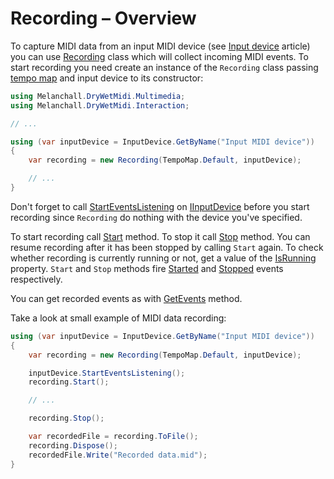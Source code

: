 ﻿---
uid: a_recording_overview
---

# Recording – Overview

To capture MIDI data from an input MIDI device (see [Input device](xref:a_dev_input) article) you can use [Recording](xref:Melanchall.DryWetMidi.Multimedia.Recording) class which will collect incoming MIDI events. To start recording you need create an instance of the `Recording` class passing [tempo map](xref:Melanchall.DryWetMidi.Interaction.TempoMap) and input device to its constructor:

```csharp
using Melanchall.DryWetMidi.Multimedia;
using Melanchall.DryWetMidi.Interaction;

// ...

using (var inputDevice = InputDevice.GetByName("Input MIDI device"))
{
    var recording = new Recording(TempoMap.Default, inputDevice);

    // ...
}
```

Don't forget to call [StartEventsListening](xref:Melanchall.DryWetMidi.Multimedia.IInputDevice.StartEventsListening) on [IInputDevice](xref:Melanchall.DryWetMidi.Multimedia.IInputDevice) before you start recording since `Recording` do nothing with the device you've specified.

To start recording call [Start](xref:Melanchall.DryWetMidi.Multimedia.Recording.Start) method. To stop it call [Stop](xref:Melanchall.DryWetMidi.Multimedia.Recording.Stop) method. You can resume recording after it has been stopped by calling `Start` again. To check whether recording is currently running or not, get a value of the [IsRunning](xref:Melanchall.DryWetMidi.Multimedia.Recording.IsRunning) property. `Start` and `Stop` methods fire [Started](xref:Melanchall.DryWetMidi.Multimedia.Recording.Started) and [Stopped](xref:Melanchall.DryWetMidi.Multimedia.Recording.Stopped) events respectively.

You can get recorded events as with [GetEvents](xref:Melanchall.DryWetMidi.Multimedia.Recording.GetEvents) method.

Take a look at small example of MIDI data recording:

```csharp
using (var inputDevice = InputDevice.GetByName("Input MIDI device"))
{
    var recording = new Recording(TempoMap.Default, inputDevice);

    inputDevice.StartEventsListening();
    recording.Start();

    // ...

    recording.Stop();

    var recordedFile = recording.ToFile();
    recording.Dispose();
    recordedFile.Write("Recorded data.mid");
}
```